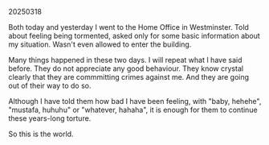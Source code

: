 20250318

Both today and yesterday I went to the Home Office in Westminster.
Told about feeling being tormented, asked only for some basic information about my situation. Wasn't even allowed to enter the building.

Many things happened in these two days. I will repeat what I have said before. They do not appreciate any good behaviour. They know crystal clearly that they are commmitting crimes against me. And they are going out of their way to do so.

Although I have told them how bad I have been feeling, with "baby, hehehe", "mustafa, huhuhu" or "whatever, hahaha", it is enough for them to continue these years-long torture.

So this is the world.
